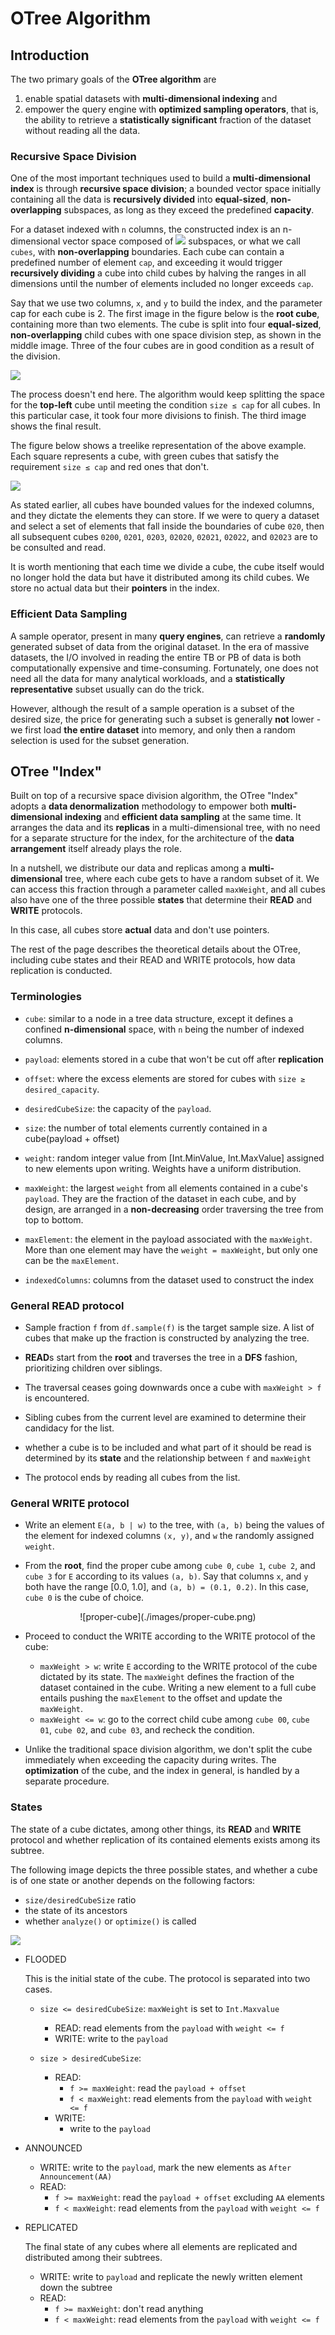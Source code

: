 # OTree Algorithm

## Introduction
The two primary goals of the **OTree algorithm** are 
  1) enable spatial datasets with **multi-dimensional indexing** and
  2) empower the query engine with **optimized sampling operators**, that is, the ability to retrieve a **statistically significant** fraction of the dataset without reading all the data.

### Recursive Space Division
One of the most important techniques used to build a **multi-dimensional index** is through **recursive space division**; a bounded vector space initially containing all the data is **recursively divided** into **equal-sized**, **non-overlapping** subspaces, as long as they exceed the predefined **capacity**.

For a dataset indexed with `n` columns, the constructed index is an n-dimensional vector space composed of <img src="https://render.githubusercontent.com/render/math?math=2^n" /> subspaces, or what we call `cubes`, with **non-overlapping** boundaries. Each cube can contain a predefined number of element `cap`, and exceeding it would trigger **recursively dividing** a cube into child cubes by halving the ranges in all dimensions until the number of elements included no longer exceeds `cap`.

Say that we use two columns, `x`, and `y` to build the index, and the parameter cap for each cube is 2. The first image in the figure below is the **root cube**, containing more than two elements. The cube is split into four **equal-sized**, **non-overlapping** child cubes with one space division step, as shown in the middle image. Three of the four cubes are in good condition as a result of the division.

![](./images/rsd-all.png)

The process doesn't end here. The algorithm would keep splitting the space for the **top-left** cube until meeting the condition `size ≤ cap` for all cubes. In this particular case, it took four more divisions to finish. The third image shows the final result.

The figure below shows a treelike representation of the above example. Each square represents a cube, with green cubes that satisfy the requirement `size ≤ cap` and red ones that don't.

![](./images/rsd-tree.png)

As stated earlier, all cubes have bounded values for the indexed columns, and they dictate the elements they can store. If we were to query a dataset and select a set of elements that fall inside the boundaries of cube `020`, then all subsequent cubes `0200`, `0201`, `0203`, `02020`, `02021`, `02022`, and `02023` are to be consulted and read.

It is worth mentioning that each time we divide a cube, the cube itself would no longer hold the data but have it distributed among its child cubes. We store no actual data but their **pointers** in the index.

### Efficient Data Sampling
A sample operator, present in many **query engines**, can retrieve a **randomly** generated subset of data from the original dataset. In the era of massive datasets, the I/O involved in reading the entire TB or PB of data is both computationally expensive and time-consuming. Fortunately, one does not need all the data for many analytical workloads, and a **statistically representative** subset usually can do the trick.

However, although the result of a sample operation is a subset of the desired size, the price for generating such a subset is generally **not** lower - we first load **the entire dataset** into memory, and only then a random selection is used for the subset generation.

## OTree "Index"
Built on top of a recursive space division algorithm, the OTree "Index" adopts a **data denormalization** methodology to empower both **multi-dimensional indexing** and **efficient data sampling** at the same time. It arranges the data and its **replicas** in a multi-dimensional tree, with no need for a separate structure for the index, for the architecture of the **data arrangement** itself already plays the role.

In a nutshell, we distribute our data and replicas among a **multi-dimensional** tree, where each cube gets to have a random subset of it. We can access this fraction through a parameter called `maxWeight`, and all cubes also have one of the three possible **states** that determine their **READ** and **WRITE** protocols.

In this case, all cubes store **actual** data and don't use pointers.

The rest of the page describes the theoretical details about the OTree, including cube states and their READ and WRITE protocols, how data replication is conducted.

### Terminologies
- `cube`: similar to a node in a tree data structure, except it defines a confined **n-dimensional** space, with `n` being the number of indexed columns.
  

- `payload`: elements stored in a cube that won't be cut off after **replication**

  
- `offset`: where the excess elements are stored for cubes with `size ≥ desired_capacity`.

  
- `desiredCubeSize`: the capacity of the `payload`.

  
- `size`: the number of total elements currently contained in a cube(payload + offset)

  
- `weight`: random integer value from [Int.MinValue, Int.MaxValue] assigned to new elements upon writing. Weights have a uniform distribution.

  
- `maxWeight`: the largest `weight` from all elements contained in a cube's `payload`. They are the fraction of the dataset in each cube, and by design, are arranged in a **non-decreasing** order traversing the tree from top to bottom.

  
- `maxElement`: the element in the payload associated with the `maxWeight`. More than one element may have the `weight = maxWeight`, but only one can be the `maxElement`.
  

- `indexedColumns`: columns from the dataset used to construct the index

### General READ protocol
- Sample fraction `f` from `df.sample(f)` is the target sample size. A list of cubes that make up the fraction is constructed by analyzing the tree.


- **READ**s start from the **root** and traverses the tree in a **DFS** fashion, prioritizing children over siblings.


- The traversal ceases going downwards once a cube with `maxWeight > f` is encountered.


- Sibling cubes from the current level are examined to determine their candidacy for the list.


- whether a cube is to be included and what part of it should be read is determined by its **state** and the relationship between `f` and `maxWeight`


- The protocol ends by reading all cubes from the list.


### General WRITE protocol
- Write an element `E(a, b | w)` to the tree, with `(a, b)` being the values of the element for indexed columns `(x, y)`, and `w` the randomly assigned `weight`.
  

- From the **root**, find the proper cube among `cube 0`, `cube 1`, `cube 2`, and `cube 3` for `E` according to its values `(a, b)`. Say that columns `x`, and `y` both have the range [0.0, 1.0], and `(a, b) = (0.1, 0.2)`. In this case, `cube 0` is the cube of choice.

<p align="center">
![proper-cube](./images/proper-cube.png)
</p>

- Proceed to conduct the WRITE according to the WRITE protocol of the cube:
    - `maxWeight > w`: write `E` according to the WRITE protocol of the cube dictated by its state. The `maxWeight` defines the fraction of the dataset contained in the cube. Writing a new element to a full cube entails pushing the `maxElement` to the offset and update the `maxWeight`.
    - `maxWeight <= w`: go to the correct child cube among `cube 00`, `cube 01`, `cube 02`, and `cube 03`, and recheck the condition.
    

- Unlike the traditional space division algorithm, we don't split the cube immediately when exceeding the capacity during writes. The **optimization** of the cube, and the index in general, is handled by a separate procedure.

### States
The state of a cube dictates, among other things, its **READ** and **WRITE** protocol and whether replication of its contained elements exists among its subtree.

The following image depicts the three possible states, and whether a cube is of one state or another depends on the following factors:
  - `size/desiredCubeSize` ratio
  - the state of its ancestors
  - whether `analyze()` or `optimize()` is called


  ![](./images/states-and-transitions.png)


- FLOODED

  This is the initial state of the cube. The protocol is separated into two cases.
  - `size <= desiredCubeSize`:
    `maxWeight` is set to `Int.Maxvalue`
    - READ: read elements from the `payload` with `weight <= f`
    - WRITE: write to the `payload`

  - `size > desiredCubeSize`:
    - READ:
      - `f >= maxWeight`: read the `payload + offset`      
      - `f < maxWeight`: read elements from the `payload` with `weight <= f`
    - WRITE:
      - write to the `payload`
  

- ANNOUNCED

  - WRITE: write to the `payload`, mark the new elements as `After Announcement(AA)`
  - READ:
    - `f >= maxWeight`: read the `payload + offset` excluding `AA` elements
    - `f < maxWeight`: read elements from the `payload` with `weight <= f`


- REPLICATED

  The final state of any cubes where all elements are replicated and distributed among their subtrees.
  - WRITE: write to `payload` and replicate the newly written element down the subtree
  - READ:
    - `f >= maxWeight`: don't read anything
    - `f < maxWeight`: read elements from the `payload` with `weight <= f`
    
